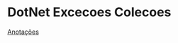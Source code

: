 # DotNet Excecoes Colecoes
<a href="https://github.com/hesauhugo/DotNet_Excecoes_Colecoes/blob/main/Anota%C3%A7%C3%B5es.md">Anotações</a>